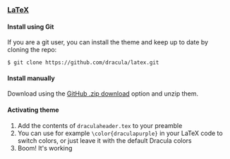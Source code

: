 ### [LaTeX](https://www.latex-project.org)

#### Install using Git

If you are a git user, you can install the theme and keep up to date by cloning the repo:

    $ git clone https://github.com/dracula/latex.git

#### Install manually

Download using the [GitHub .zip download](https://github.com/dracula/latex/archive/master.zip) option and unzip them.

#### Activating theme

1. Add the contents of `draculaheader.tex` to your preamble
2. You can use for example `\color{draculapurple}` in your LaTeX code to switch
   colors, or just leave it with the default Dracula colors
3. Boom! It's working
